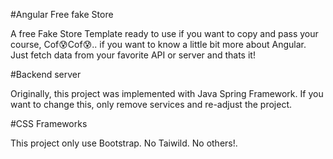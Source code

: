 #Angular Free fake Store

A free Fake Store Template ready to use if you want to copy and pass your course, Cof😰Cof😰.. if you want to know a little bit more about Angular. Just fetch data from your favorite API or server and thats it!

#Backend server

Originally, this project was implemented with Java Spring Framework. If you want to change this,
only remove services and re-adjust the project.

#CSS Frameworks

This project only use Bootstrap. No Taiwild. No others!.
